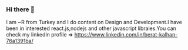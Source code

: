 ### Hi there 👋

I am ~R from Turkey and I do content on Design and Development.I have been in interested react.js,nodejs and other javascript libraies.You can 
check my linkedln profile => https://www.linkedin.com/in/berat-kalhan-76a1391ba/
